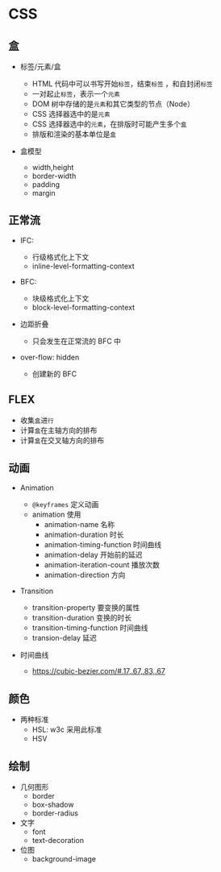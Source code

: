 # CSS

## 盒

- 标签/元素/盒

  - HTML 代码中可以书写开始`标签`，结束`标签` ，和自封闭`标签`
  - 一对起止`标签`，表示一个`元素`
  - DOM 树中存储的是`元素`和其它类型的节点（Node）
  - CSS 选择器选中的是`元素`
  - CSS 选择器选中的`元素`，在排版时可能产生多个`盒`
  - 排版和渲染的基本单位是`盒`

- 盒模型

  - width,height
  - border-width
  - padding
  - margin

## 正常流

- IFC:

  - 行级格式化上下文
  - inline-level-formatting-context

- BFC:

  - 块级格式化上下文
  - block-level-formatting-context

- 边距折叠

  - 只会发生在正常流的 BFC 中

- over-flow: hidden
  - 创建新的 BFC

## FLEX

- 收集`盒`进`行`
- 计算`盒`在主轴方向的排布
- 计算`盒`在交叉轴方向的排布

## 动画

- Animation

  - `@keyframes` 定义动画
  - animation 使用
    - animation-name 名称
    - animation-duration 时长
    - animation-timing-function 时间曲线
    - animation-delay 开始前的延迟
    - animation-iteration-count 播放次数
    - animation-direction 方向

- Transition
  - transition-property 要变换的属性
  - transition-duration 变换的时长
  - transition-timing-function 时间曲线
  - transion-delay 延迟
- 时间曲线
  - https://cubic-bezier.com/#.17,.67,.83,.67

## 颜色

- 两种标准
  - HSL: w3c 采用此标准
  - HSV

## 绘制

- 几何图形
  - border
  - box-shadow
  - border-radius
- 文字
  - font
  - text-decoration
- 位图
  - background-image

